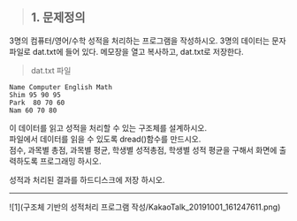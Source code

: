 > ## 1. 문제정의  
3명의 컴퓨터/영어/수학 성적을 처리하는 프로그램을 작성하시오.
3명의 데이터는 문자 파일로 dat.txt에 들어 있다. 메모장을 열고 복사하고, dat.txt로 저장한다.  

> dat.txt 파일  
```
Name Computer English Math  
Shim 95 90 95  
Park  80 70 60  
Nam 60 70 80  
```
이 데이터를 읽고 성적을 처리할 수 있는 구조체를 설계하시오.  
파일에서 데이터를 읽을 수 있도록 dread()함수를 만드시오.  
점수, 과목별 총점, 과목별 평균, 학생별 성적총점, 학생별 성적 평균을 구해서 화면에 출력하도록 프로그래밍 하시오.    

성적과 처리된 결과를 하드디스크에 저장 하시오.
* * *
![1](구조체 기반의 성적처리 프로그램 작성/KakaoTalk_20191001_161247611.png)
